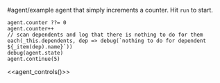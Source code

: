 #agent/example agent that simply increments a counter. Hit `run` to start.
```js:js_input
agent.counter ??= 0
agent.counter++
// scan dependents and log that there is nothing to do for them
each(_this.dependents, dep => debug(`nothing to do for dependent ${_item(dep).name}`))
debug(agent.state)
agent.continue(5)
```
<<agent_controls()>>